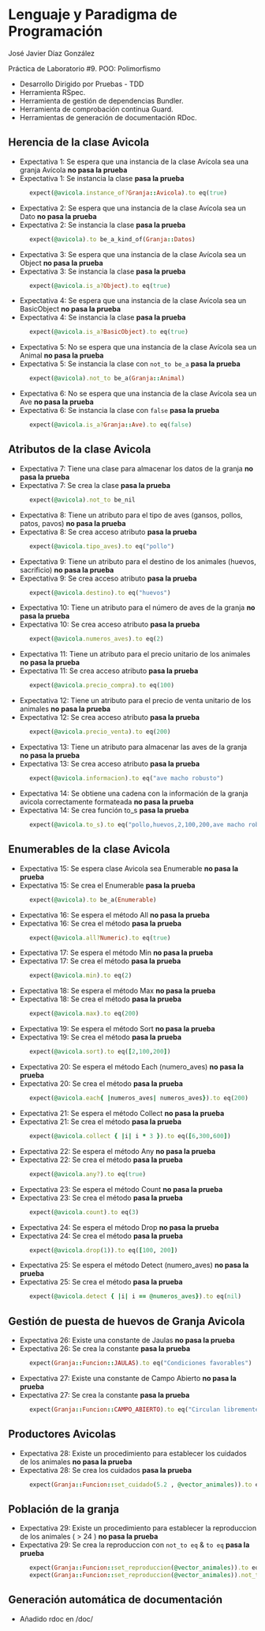 # Lenguaje y Paradigma de Programación

José Javier Díaz González

Práctica de Laboratorio #9. POO: Polimorfismo
- Desarrollo Dirigido por Pruebas - TDD
- Herramienta RSpec.
- Herramienta de gestión de dependencias Bundler. 
- Herramienta de comprobación continua Guard.
- Herramientas de generación de documentación RDoc.

## Herencia de la clase Avicola

- Expectativa 1: Se espera que una instancia de la clase Avícola sea una granja Avícola **no pasa la prueba**
- Expectativa 1: Se instancia la clase **pasa la prueba**
``` ruby
      expect(@avicola.instance_of?Granja::Avicola).to eq(true)
```

- Expectativa 2: Se espera que una instancia de la clase Avícola sea un Dato **no pasa la prueba**
- Expectativa 2: Se instancia la clase **pasa la prueba**
``` ruby
      expect(@avicola).to be_a_kind_of(Granja::Datos)
```

- Expectativa 3: Se espera que una instancia de la clase Avícola sea un Object **no pasa la prueba**
- Expectativa 3: Se instancia la clase **pasa la prueba**
``` ruby
      expect(@avicola.is_a?Object).to eq(true)
```

- Expectativa 4: Se espera que una instancia de la clase Avícola sea un BasicObject **no pasa la prueba**
- Expectativa 4: Se instancia la clase **pasa la prueba**
``` ruby
      expect(@avicola.is_a?BasicObject).to eq(true)
```

- Expectativa 5: No se espera que una instancia de la clase Avícola sea un Animal **no pasa la prueba**
- Expectativa 5: Se instancia la clase con `not_to be_a` **pasa la prueba**
``` ruby
      expect(@avicola).not_to be_a(Granja::Animal)    
```

- Expectativa 6: No se espera que una instancia de la clase Avícola sea un Ave **no pasa la prueba**
- Expectativa 6: Se instancia la clase con `false` **pasa la prueba**
``` ruby
      expect(@avicola.is_a?Granja::Ave).to eq(false)   
```

## Atributos de la clase Avicola

- Expectativa 7: Tiene una clase para almacenar los datos de la granja **no pasa la prueba**
- Expectativa 7: Se crea la clase **pasa la prueba**
``` ruby
      expect(@avicola).not_to be_nil
```

- Expectativa 8: Tiene un atributo para el tipo de aves (gansos, pollos, patos, pavos) **no pasa la prueba**
- Expectativa 8: Se crea acceso atributo **pasa la prueba**
``` ruby
      expect(@avicola.tipo_aves).to eq("pollo")
```

- Expectativa 9: Tiene un atributo para el destino de los animales (huevos, sacrificio) **no pasa la prueba**
- Expectativa 9: Se crea acceso atributo **pasa la prueba**
``` ruby
      expect(@avicola.destino).to eq("huevos")
```

- Expectativa 10: Tiene un atributo para el número de aves de la granja **no pasa la prueba**
- Expectativa 10: Se crea acceso atributo **pasa la prueba**
``` ruby
      expect(@avicola.numeros_aves).to eq(2)
```

- Expectativa 11: Tiene un atributo para el precio unitario de los animales **no pasa la prueba**
- Expectativa 11: Se crea acceso atributo **pasa la prueba**
``` ruby
      expect(@avicola.precio_compra).to eq(100)
```

- Expectativa 12: Tiene un atributo para el precio de venta unitario de los animales **no pasa la prueba**
- Expectativa 12: Se crea acceso atributo **pasa la prueba**
``` ruby
      expect(@avicola.precio_venta).to eq(200)
```

- Expectativa 13: Tiene un atributo para almacenar las aves de la granja **no pasa la prueba**
- Expectativa 13: Se crea acceso atributo **pasa la prueba**
``` ruby
      expect(@avicola.informacion).to eq("ave macho robusto")
```

- Expectativa 14: Se obtiene una cadena con la información de la granja avicola correctamente formateada **no pasa la prueba**
- Expectativa 14: Se crea función to_s **pasa la prueba**
``` ruby
      expect(@avicola.to_s).to eq("pollo,huevos,2,100,200,ave macho robusto,corto,palmeadas,voladoras, grueso,palmeadas,nadadoras")
```

## Enumerables de la clase Avicola

- Expectativa 15: Se espera clase Avicola sea Enumerable **no pasa la prueba**
- Expectativa 15: Se crea el Enumerable **pasa la prueba**
``` ruby
      expect(@avicola).to be_a(Enumerable)
```

- Expectativa 16: Se espera el método All **no pasa la prueba**
- Expectativa 16: Se crea el método **pasa la prueba**
``` ruby
      expect(@avicola.all?Numeric).to eq(true) 
```

- Expectativa 17: Se espera el método Min **no pasa la prueba**
- Expectativa 17: Se crea el método **pasa la prueba**
``` ruby
      expect(@avicola.min).to eq(2) 
```

- Expectativa 18: Se espera el método Max **no pasa la prueba**
- Expectativa 18: Se crea el método **pasa la prueba**
``` ruby
      expect(@avicola.max).to eq(200)
```

- Expectativa 19: Se espera el método Sort **no pasa la prueba**
- Expectativa 19: Se crea el método **pasa la prueba**
``` ruby
      expect(@avicola.sort).to eq([2,100,200]) 
```

- Expectativa 20: Se espera el método Each (numero_aves) **no pasa la prueba**
- Expectativa 20: Se crea el método **pasa la prueba**
``` ruby
      expect(@avicola.each{ |numeros_aves| numeros_aves}).to eq(200)
```

- Expectativa 21: Se espera el método Collect **no pasa la prueba**
- Expectativa 21: Se crea el método **pasa la prueba**
``` ruby
      expect(@avicola.collect { |i| i * 3 }).to eq([6,300,600])
```

- Expectativa 22: Se espera el método Any **no pasa la prueba**
- Expectativa 22: Se crea el método **pasa la prueba**
``` ruby
      expect(@avicola.any?).to eq(true)  
```

- Expectativa 23: Se espera el método Count **no pasa la prueba**
- Expectativa 23: Se crea el método **pasa la prueba**
``` ruby
      expect(@avicola.count).to eq(3)  
```

- Expectativa 24: Se espera el método Drop **no pasa la prueba**
- Expectativa 24: Se crea el método **pasa la prueba**
``` ruby
      expect(@avicola.drop(1)).to eq([100, 200])
```

- Expectativa 25: Se espera el método Detect (numero_aves) **no pasa la prueba**
- Expectativa 25: Se crea el método **pasa la prueba**
``` ruby
      expect(@avicola.detect { |i| i == @numeros_aves}).to eq(nil)
```

## Gestión de puesta de huevos de Granja Avicola

- Expectativa 26: Existe una constante de Jaulas **no pasa la prueba**
- Expectativa 26: Se crea la constante **pasa la prueba**
``` ruby
      expect(Granja::Funcion::JAULAS).to eq("Condiciones favorables")
```

- Expectativa 27: Existe una constante de Campo Abierto **no pasa la prueba**
- Expectativa 27: Se crea la constante **pasa la prueba**
``` ruby
      expect(Granja::Funcion::CAMPO_ABIERTO).to eq("Circulan libremente")
```

## Productores Avicolas

- Expectativa 28: Existe un procedimiento para establecer los cuidados de los animales **no pasa la prueba**
- Expectativa 28: Se crea los cuidados **pasa la prueba**
``` ruby
      expect(Granja::Funcion::set_cuidado(5.2 , @vector_animales)).to eq([305.2, 405.2, 505.2, 1005.2])
```

## Población de la granja

- Expectativa 29: Existe un procedimiento para establecer la reproduccion de los animales ( > 24 ) **no pasa la prueba**
- Expectativa 29: Se crea la reproduccion con `not_to eq` & `to eq` **pasa la prueba**
``` ruby
      expect(Granja::Funcion::set_reproduccion(@vector_animales)).to eq([@animal_4])
      expect(Granja::Funcion::set_reproduccion(@vector_animales)).not_to eq([@animal_1, @animal_2, @animal_3])
```

## Generación automática de documentación
- Añadido rdoc en /doc/